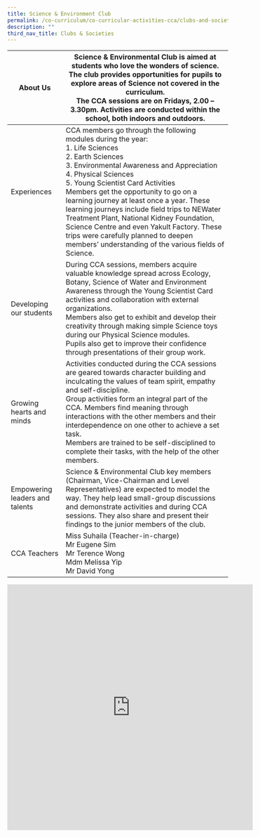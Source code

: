 ```yaml
---
title: Science & Environment Club
permalink: /co-curriculum/co-curricular-activities-cca/clubs-and-societies/science-n-environment-club/
description: ""
third_nav_title: Clubs & Societies
---
```

<table class="tg">
<thead>
  <tr>
    <th class="tg-dafn">About Us</th>
    <th class="tg-u05r">Science &amp; Environmental Club is aimed at students who love the wonders of science. The club provides opportunities for pupils to explore areas of Science not covered in the curriculum.<br>The CCA sessions are on Fridays, 2.00 – 3.30pm. Activities are conducted within the school, both indoors and outdoors.</th>
  </tr>
</thead>
<tbody>
  <tr>
    <td class="tg-dafn">Experiences</td>
    <td class="tg-u05r">CCA members go through the following modules during the year:<br>1.       Life Sciences<br>2.       Earth Sciences<br>3.       Environmental Awareness and Appreciation<br>4.       Physical Sciences<br>5.       Young Scientist Card Activities <br>Members get the opportunity to go on a learning journey at least once a year. These learning journeys include field trips to NEWater Treatment Plant, National Kidney Foundation, Science Centre and even Yakult Factory. These trips were carefully planned to deepen members’ understanding of the various fields of Science. </td>
  </tr>
  <tr>
    <td class="tg-dafn">Developing our students</td>
    <td class="tg-u05r">During CCA sessions, members acquire valuable knowledge spread across Ecology, Botany, Science of Water and Environment Awareness through the Young Scientist Card activities and collaboration with external organizations. <br>Members also get to exhibit and develop their creativity through making simple Science toys during our Physical Science modules. <br>Pupils also get to improve their confidence through presentations of their group work. </td>
  </tr>
  <tr>
    <td class="tg-dafn">Growing hearts and minds</td>
    <td class="tg-u05r">Activities conducted during the CCA sessions are geared towards character building and inculcating the values of team spirit, empathy and self-discipline. <br>Group activities form an integral part of the CCA. Members find meaning through interactions with the other members and their interdependence on one other to achieve a set task.<br>Members are trained to be self-disciplined to complete their tasks, with the help of the other members.</td>
  </tr>
  <tr>
    <td class="tg-dafn">Empowering leaders and talents</td>
    <td class="tg-u05r">Science &amp; Environmental Club key members (Chairman, Vice-Chairman and Level Representatives) are expected to model the way. They help lead small-group discussions and demonstrate activities and during CCA sessions. They also share and present their findings to the junior members of the club.</td>
  </tr>
  <tr>
    <td class="tg-dafn">CCA Teachers</td>
    <td class="tg-u05r">Miss Suhaila (Teacher-in-charge)<br>Mr Eugene Sim<br>Mr Terence Wong <br>Mdm Melissa Yip<br>Mr David Yong</td>
  </tr>
</tbody>
</table>

<iframe allowfullscreen="true" height="560" width="560" frameborder="0" src="https://docs.google.com/presentation/d/e/2PACX-1vRYsNT1wDxVcwWJ7gPSa5dS3axzSHK97wuYGx0UXsAOCeUs5O6m4lo2NlZ7sZJQx4L-G5xy5AryM753/embed?start=true&amp;loop=true&amp;delayms=3000"></iframe>